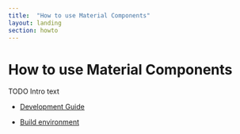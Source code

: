 ```yaml
---
title:  "How to use Material Components"
layout: landing
section: howto
---
```


# How to use Material Components

TODO Intro text

- [Development Guide](/howto/tutorial/)
  <!--{: .icon-guide }-->

- [Build environment](/howto/build-env/)
  <!--{: .icon-guide }-->
  <!-- TODO Correct icon -->
